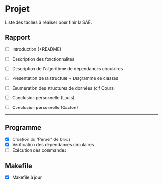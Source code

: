 # Projet

Liste des tâches à réaliser pour finir la SAÉ.

## Rapport
- [ ] Introduction (+README)
- [ ] Description des fonctionnalités
- [ ] Description de l'algorithme de dépendances circulaires
- [ ] Présentation de la structure + Diagramme de classes
- [ ] Énumération des structures de données (c.f Cours)

- [ ] Conclusion personnelle (Louis)
- [ ] Conclusion personnelle (Gaston)

---

## Programme
- [X] Création du 'Parser' de blocs
- [X] Vérification des dépendances circulaires
- [ ] Exécution des commandes

## Makefile
- [X] Makefile à jour
